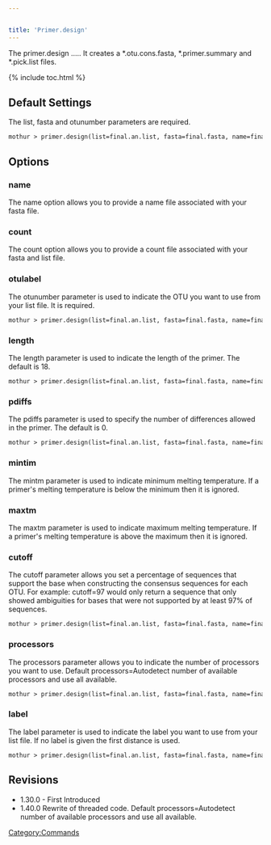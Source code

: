 ```yaml
---


title: 'Primer.design'
---
```

The primer.design \..... It creates a \*.otu.cons.fasta,
\*.primer.summary and \*.pick.list files.

{% include toc.html %}

## Default Settings

The list, fasta and otunumber parameters are required.

    mothur > primer.design(list=final.an.list, fasta=final.fasta, name=final.names, otulabel=Otu01)

## Options

### name

The name option allows you to provide a name file associated with your
fasta file.

### count

The count option allows you to provide a count file associated with your
fasta and list file.

### otulabel

The otunumber parameter is used to indicate the OTU you want to use from
your list file. It is required.

    mothur > primer.design(list=final.an.list, fasta=final.fasta, name=final.names, otulabel=Otu10)

### length

The length parameter is used to indicate the length of the primer. The
default is 18.

    mothur > primer.design(list=final.an.list, fasta=final.fasta, name=final.names, otulabel=Otu01, length=15)

### pdiffs

The pdiffs parameter is used to specify the number of differences
allowed in the primer. The default is 0.

    mothur > primer.design(list=final.an.list, fasta=final.fasta, name=final.names, otulabel=Otu01, pdiffs=1)

### mintim

The mintm parameter is used to indicate minimum melting temperature. If
a primer\'s melting temperature is below the minimum then it is ignored.

### maxtm

The maxtm parameter is used to indicate maximum melting temperature. If
a primer\'s melting temperature is above the maximum then it is ignored.

### cutoff

The cutoff parameter allows you set a percentage of sequences that
support the base when constructing the consensus sequences for each OTU.
For example: cutoff=97 would only return a sequence that only showed
ambiguities for bases that were not supported by at least 97% of
sequences.

    mothur > primer.design(list=final.an.list, fasta=final.fasta, name=final.names, otulabel=Otu01, cutoff=95)

### processors

The processors parameter allows you to indicate the number of processors
you want to use. Default processors=Autodetect number of available
processors and use all available.

    mothur > primer.design(list=final.an.list, fasta=final.fasta, name=final.names, otulabel=Otu01, processors=2)

### label

The label parameter is used to indicate the label you want to use from
your list file. If no label is given the first distance is used.

    mothur > primer.design(list=final.an.list, fasta=final.fasta, name=final.names, otulabel=Otu01, label=0.03)

## Revisions

-   1.30.0 - First Introduced
-   1.40.0 Rewrite of threaded code. Default processors=Autodetect
    number of available processors and use all available.

[Category:Commands](Category:Commands)
